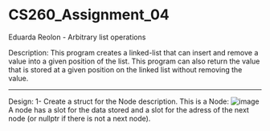 # CS260_Assignment_04
Eduarda Reolon - Arbitrary list operations

Description: This program creates a linked-list that can insert and remove a value into a given position of the list. This program can also return the value that is stored at a given position on the linked list without removing the value. 

---------------------------------------------------------------------------------------------------

Design: 
1- Create a struct for the Node description. This is a Node:
![image](https://github.com/dudareolon/CS260_Assignment_04/assets/102680672/0559feee-1f6b-4e2a-8a97-62877bec0c27)
A node has a slot for the data stored and a slot for the adress of the next node (or nullptr if there is not a next node).
